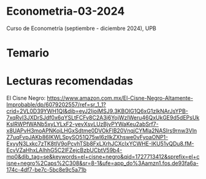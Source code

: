 # Econometria-03-2024
Curso de Econometría (septiembre - diciembre 2024), UPB

# Temario
## 


# Lecturas recomendadas
El Cisne Negro:  https://www.amazon.com.mx/El-Cisne-Negro-Altamente-Improbable/dp/6079202557/ref=sr_1_1?crid=2VL0D39YWH1QI&dib=eyJ2IjoiMSJ9.3KBOIG1Q6xG1zlkNArJsYPB-7xqRvI3JXDrSJdf0x6qYSLtFCFv8C2A3j6YojWzIWeru46QxUkGE9d5dEPsUkKslRWPfWANb5xyLYLxF2-yevXsvLUzBjvPYWaKeu2abSrf7-x8UAPvH3moAPNKojLHGxSdtme0DVOkFlB20VnqjCYMla2NASIrs9rnw3VlnZ7uqFvpJAKb86IKWLSpySO51Q75wI6zIlkZXhswe0vFyoaONP1-ExyyN3Lxkc7zTK8tlV9oPcvhTSb8FxLXrhJCXcIxYCWHE-IKU51vQDu8.fM-EcvVZaHhxLAIhhG5C2lFZejcBzbUCbtV59b4-mp0&dib_tag=se&keywords=el+cisne+negro&qid=1727713412&sprefix=el+cisne+negro%2Caps%2C308&sr=8-1&ufe=app_do%3Aamzn1.fos.de93fa6a-174c-4df7-be7c-5bc8e9c5a71b
